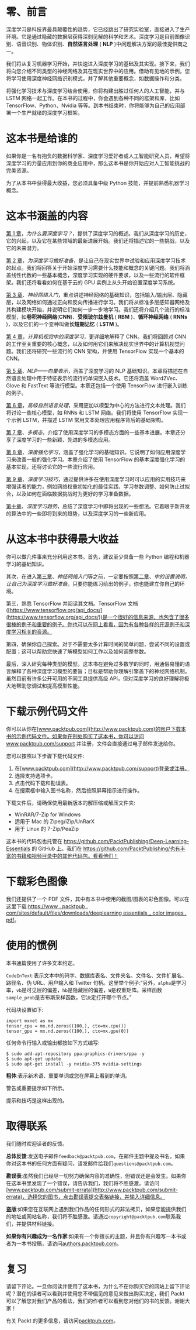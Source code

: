 

# 零、前言

深度学习是科技界最具颠覆性的趋势，它已经跳出了研究实验室，直接进入了生产环境。它是通过隐藏的数据层获得深刻见解的科学和艺术。深度学习是目前图像识别、语音识别、物体识别、**自然语言处理** ( **NLP** )中问题解决方案的最佳提供商之一。

我们将从复习机器学习开始，并快速进入深度学习的基础及其实现。接下来，我们将向您介绍不同类型的神经网络及其在现实世界中的应用。借助有见地的示例，您将学习使用深度神经网络识别模式，并了解其他重要概念，如数据操作和分类。

将强化学习技术与深度学习结合使用，你将构建出胜过任何人的人工智能，并与 LSTM 网络一起工作。在本书的过程中，你会遇到各种不同的框架和库，比如 TensorFlow、Python、Nvidia 等等。到本书结束时，你将能够为自己的应用部署一个生产就绪的深度学习框架。



# 这本书是给谁的

如果你是一名有抱负的数据科学家、深度学习爱好者或人工智能研究人员，希望将深度学习的力量应用到你的商业应用中，那么这本书是你开始应对人工智能挑战的完美资源。

为了从本书中获得最大收益，您必须具备中级 Python 技能，并提前熟悉机器学习概念。



# 这本书涵盖的内容

[第 1 章](493c55cb-3fea-436a-a44b-6e7231fe3dba.xhtml)，*为什么要深度学习？*，提供了深度学习的概述。我们从深度学习的历史，它的兴起，以及它在某些领域的最新进展开始。我们还将描述它的一些挑战，以及它的未来潜力。

[第 2 章](832a41d4-7499-4921-b5f7-88539508028e.xhtml)，*为深度学习做好准备*，是让自己在现实世界中试验和应用深度学习技术的起点。我们将回答关于开始深度学习需要什么技能和概念的关键问题。我们将涵盖线性代数的一些基本概念，深度学习实现的硬件要求，以及一些流行的软件框架。我们还将看看如何在基于云的 GPU 实例上从头开始设置深度学习系统。

[第 3 章](832a41d4-7499-4921-b5f7-88539508028e.xhtml)、*神经网络入门*，重点讲述神经网络的基础知识，包括输入/输出层、隐藏层，以及网络如何通过正向和反向传播进行学习。我们将从标准多层感知器网络及其构建模块开始，并说明它们如何一步一步地学习。我们还将介绍几个流行的标准模型，如**卷积神经网络**(**CNN**)、**受限玻尔兹曼机** ( **RBM** )、**循环神经网络** ( **RNNs** )，以及它们的一个变种叫做**长短期记忆** ( **LSTM** )。

[第 4 章](376d1d26-c4be-445b-8304-ab2b6b64f134.xhtml)，*计算机视觉中的深度学习*，更详细地解释了 CNN。我们将回顾对 CNN 的工作至关重要的核心概念，以及如何用它们来解决现实世界中的计算机视觉问题。我们还将研究一些流行的 CNN 架构，并使用 TensorFlow 实现一个基本的 CNN。

[第 5 章](9180f330-af15-43ed-9841-c19508d4e842.xhtml)、*NLP——向量表示*，涵盖了深度学习的 NLP 基础知识。本章将描述在自然语言处理中用于特征表示的流行的单词嵌入技术。它还将涵盖 Word2Vec、Glove 和 FastText 等流行模型。本章还包括一个使用 TensorFlow 进行嵌入训练的例子。

[第 6 章](f8f8e6a7-987a-4194-92e5-ee09fc517bf7.xhtml)，*高级自然语言处理*，采用更加以模型为中心的方法进行文本处理。我们将讨论一些核心模型，如 RNNs 和 LSTM 网络。我们将使用 TensorFlow 实现一个示例 LSTM，并描述 LSTM 常用文本处理应用程序背后的基础架构。

[第 7 章](5e39280c-2e54-4ce0-8129-768f14248ebc.xhtml)、*多模态*，介绍了使用深度学习的多模态方面的一些基本进展。本章还分享了深度学习的一些新颖、先进的多模态应用。

[第 8 章](c10aca19-4591-42aa-b500-d915a5ee56b2.xhtml)、*深度强化学习*，涵盖了强化学习的基础知识。它说明了如何应用深度学习来改善一般的强化学习。本章介绍了使用 TensorFlow 的基本深度强化学习的基本实现，还将讨论它的一些流行应用。

[第 9 章](1fabf585-130b-46c0-a4fd-85a459ad17a5.xhtml)、*深度学习技巧*，通过提供许多在使用深度学习时可以应用的实用技巧来增强读者的能力，例如网络权重初始化的最佳实践、学习参数调整、如何防止过拟合，以及如何在面临数据挑战时为更好的学习准备数据。

[第十章](4267aa5f-0893-4d40-9a8a-9cb5e8c82f42.xhtml)、*深度学习趋势*，总结了深度学习中即将出现的一些想法。它着眼于新开发的算法中的一些即将到来的趋势，以及深度学习的一些新应用。



# 从这本书中获得最大收益

你可以做几件事来充分利用这本书。首先，建议至少具备一些 Python 编程和机器学习的基础知识。

其次，在进入[第三章](832a41d4-7499-4921-b5f7-88539508028e.xhtml)、*神经网络入门*等之前，一定要按照[第二章](7ea715d3-38a1-45ce-83af-0583b92b2efc.xhtml)、*中的设置说明，让自己为深度学习做好准备*。只要你能练习给出的例子，你也能建立你自己的环境。

第三，熟悉 TensorFlow 并阅读其文档。TensorFlow 文档([https://www.tensorflow.org/api_docs/](https://www.tensorflow.org/api_docs/))是一个很好的信息来源，也包含了很多很棒的例子和重要的例子。你也可以在网上看看，因为有各种各样的开源例子和深度学习相关的资源。

第四，确保你自己探索。对于不需要太多计算时间的简单问题，尝试不同的设置或配置；这可以帮助您快速了解模型如何工作以及如何调整参数。

最后，深入研究每种类型的模型。这本书在避免过多数学的同时，用通俗易懂的语言解释了各种深度学习模型的要旨；目标是帮助你理解引擎盖下的神经网络机制。虽然目前有许多公开可用的不同工具提供高级 API，但对深度学习的良好理解将极大地帮助您调试和提高模型性能。



# 下载示例代码文件

你可以从你在[www.packtpub.com](http://www.packtpub.com)的账户下载本书的示例代码文件。如果你在别处购买了这本书，你可以访问 www.packtpub.com/support 并注册，文件会直接通过电子邮件发送给你。

您可以按照以下步骤下载代码文件:

1.  在[www.packtpub.com](http://www.packtpub.com/support)登录或注册。
2.  选择支持选项卡。
3.  点击代码下载和勘误表。
4.  在搜索框中输入图书名称，然后按照屏幕指示进行操作。

下载文件后，请确保使用最新版本的解压缩或解压文件夹:

*   WinRAR/7-Zip for Windows
*   适用于 Mac 的 Zipeg/iZip/UnRarX
*   用于 Linux 的 7-Zip/PeaZip

这本书的代码包也托管在 https://github.com/PacktPublishing/Deep-Learning-Essentials 的 GitHub 上。我们在 https://github.com/PacktPublishing/也有丰富的书籍和视频目录中的其他代码包。看看他们！



# 下载彩色图像

我们还提供了一个 PDF 文件，其中有本书中使用的截图/图表的彩色图像。可以在这里下载:[https://www . packtpub . com/sites/default/files/downloads/deeplearning essentials _ color images . pdf](https://www.packtpub.com/sites/default/files/downloads/DeepLearningEssentials_ColorImages.pdf)。



# 使用的惯例

本书通篇使用了许多文本约定。

`CodeInText`:表示文本中的码字、数据库表名、文件夹名、文件名、文件扩展名、路径名、伪 URL、用户输入和 Twitter 句柄。这里举个例子:“另外，`alpha`是学习率，`vb`是可见层的偏差，`hb`是隐藏层的偏差，`W`是权重矩阵。采样函数`sample_prob`是吉布斯采样函数，它决定打开哪个节点。”

代码块设置如下:

```
import mxnet as mx
tensor_cpu = mx.nd.zeros((100,), ctx=mx.cpu())
tensor_gpu = mx.nd.zeros((100,), ctx=mx.gpu(0))
```

任何命令行输入或输出都按如下方式编写:

```
$ sudo add-apt-repository ppa:graphics-drivers/ppa -y
$ sudo apt-get update
$ sudo apt-get install -y nvidia-375 nvidia-settings
```

**粗体**:表示新术语、重要单词或您在屏幕上看到的单词。

警告或重要提示如下所示。

提示和技巧是这样出现的。



# 取得联系

我们随时欢迎读者的反馈。

**总体反馈**:发送电子邮件`feedback@packtpub.com`，在邮件主题中提及书名。如果你对这本书的任何方面有疑问，请发邮件给我们`questions@packtpub.com`。

**勘误表**:虽然我们已经尽一切努力确保内容的准确性，但错误还是会发生。如果你在这本书里发现了一个错误，请告诉我们，我们将不胜感激。请访问[www.packtpub.com/submit-errata](http://www.packtpub.com/submit-errata)，选择您的图书，点击勘误表提交表格链接，并输入详细信息。

**盗版**:如果您在互联网上遇到我们作品的任何形式的非法拷贝，如果您能提供我们的地址或网站名称，我们将不胜感激。请通过`copyright@packtpub.com`联系我们，并提供材料链接。

**如果你有兴趣成为一名作家**:如果有一个你擅长的主题，并且你有兴趣写一本书或者为一本书投稿，请访问[authors.packtpub.com](http://authors.packtpub.com/)。



# 复习

请留下评论。一旦你阅读并使用了这本书，为什么不在你购买它的网站上留下评论呢？潜在的读者可以看到并使用您不带偏见的意见来做出购买决定，我们 Packt 可以了解您对我们产品的看法，我们的作者可以看到您对他们的书的反馈。谢谢大家！

有关 Packt 的更多信息，请访问[packtpub.com](https://www.packtpub.com/)。